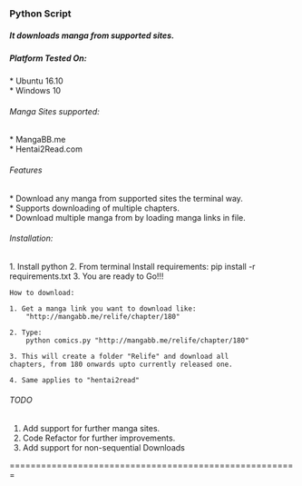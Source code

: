 <h3>Python Script</h3>
<h5> It downloads manga from supported sites. </h3>
 
<h5> Platform Tested On:</h5>
* Ubuntu 16.10 <br>
* Windows 10

<h6> Manga Sites supported: </h6>
* MangaBB.me  <br>
* Hentai2Read.com 
 
<h6> Features </h6> 
 * Download any manga from supported sites the terminal 
way.<br>
 * Supports downloading of multiple chapters. <br>
 * Download multiple manga from by loading manga links in 
file. 

<h6>Installation:</h6> 
1. Install python 
2. From terminal Install requirements: 
    pip install -r requirements.txt 
3. You are ready to Go!!! 
 
```
How to download: 
 
1. Get a manga link you want to download like: 
    "http://mangabb.me/relife/chapter/180" 
 
2. Type: 
    python comics.py "http://mangabb.me/relife/chapter/180" 
 
3. This will create a folder "Relife" and download all 
chapters, from 180 onwards upto currently released one. 
 
4. Same applies to "hentai2read" 
```

<h6>TODO</h6>

1. Add support for further manga sites. 
2. Code Refactor for further improvements. 
3. Add support for non-sequential Downloads 

======================================================= 
